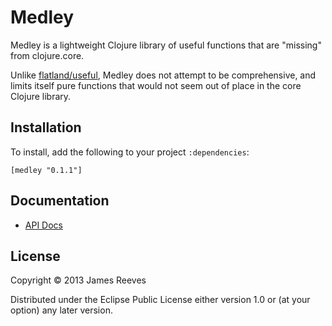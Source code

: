 # Medley

Medley is a lightweight Clojure library of useful functions that are
"missing" from clojure.core.

Unlike [flatland/useful][1], Medley does not attempt to be
comprehensive, and limits itself pure functions that would not seem
out of place in the core Clojure library.

[1]: https://github.com/flatland/useful

## Installation

To install, add the following to your project `:dependencies`:

    [medley "0.1.1"]

## Documentation

* [API Docs](http://weavejester.github.io/medley/medley.core.html)

## License

Copyright © 2013 James Reeves

Distributed under the Eclipse Public License either version 1.0 or (at
your option) any later version.
